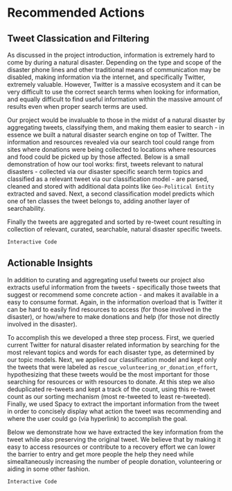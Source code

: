# Recommended Actions

## Tweet Classication and Filtering
As discussed in the project introduction, information is extremely hard to come by during a natural disaster.  Depending on the type and scope of the disaster phone lines and other traditional means of communication may be disabled, making information via the internet, and specifically Twitter, extremely valuable.  However, Twitter is a massive ecosystem and it can be very difficult to use the correct search terms when looking for information, and equally difficult to find useful information within the massive amount of results even when proper search terms are used.  

Our project would be invaluable to those in the midst of a natural disaster by aggregating tweets, classifying them, and making them easier to search - in essence we built a natural disaster search engine on top of Twitter.  The information and resources revealed via our search tool could range from sites where donations were being collected to locations where resources and food could be picked up by those affected.  Below is a small demonstration of how our tool works: first, tweets relevant to natural disasters - collected via our disaster specific search term topics and classified as a relevant tweet via our classification model - are parsed, cleaned and stored with additional data points like `Geo-Political Entity` extracted and saved.  Next, a second classification model predicts which one of ten classes the tweet belongs to, adding another layer of searchability.  

Finally the tweets are aggregated and sorted by re-tweet count resulting in collection of relevant, curated, searchable, natural disaster specific tweets.

```
Interactive Code
```

## Actionable Insights
In addition to curating and aggregating useful tweets our project also extracts useful information from the tweets - specifically those tweets that suggest or 
recommend some concrete action - and makes it available in a easy to consume format.  Again, in the information overload that is Twitter it can be hard to 
easily find resources to access (for those involved in the disaster), or how/where to make donations and help (for those not directly involved in the disaster).  

To accomplish this we developed a three step process.  First, we queried current Twitter for natural disaster related information by 
searching for the most relevant topics and words for each disaster type, as determined by our topic models.  Next, we applied our classification model and kept
 only the tweets that were labeled as `rescue_volunteering_or_donation_effort`, hypothesizing that these tweets would be the most important for those searching 
 for resources or with resources to donate.  At this step we also deduplicated re-tweets and kept a track of the count, using this re-tweet count as our sorting 
 mechanism (most re-tweeted to least re-tweeted).  Finally, we used Spacy to extract the important information from the tweet in order to concisely display what action 
 the tweet was recommending and where the user could go (via hyperlink) to accomplish the goal.

Below we demonstrate how we have extracted the key information from the tweet while also preserving the original tweet.  We believe that by making it easy to access resources 
or contribute to a recovery effort we can lower the barrier to entry and get more people the help they need while simealtaneously increasing the number of people donation, 
volunteering or aiding in some other fashion.

```
Interactive Code
```